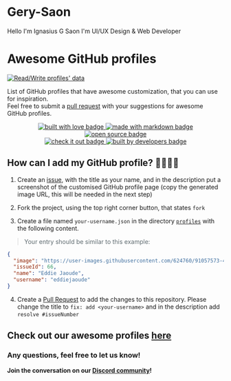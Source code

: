 # Gery-Saon
Hello I'm Ignasius G Saon
I'm UI/UX Design & Web Developer

# Awesome GitHub profiles

[![Read/Write profiles' data](https://github.com/EddieHubCommunity/awesome-github-profiles/actions/workflows/main.yml/badge.svg)](https://github.com/EddieHubCommunity/awesome-github-profiles/actions/workflows/main.yml)

List of GitHub profiles that have awesome customization, that you can use for inspiration.\
Feel free to submit a [pull request](https://github.com/EddieHubCommunity/awesome-github-profiles/pulls) with your suggestions for awesome GitHub profiles.

<p align="center">
  <a href="https://github.com/EddieHubCommunity" target="_blank" rel="noopener noreferrer">
    <img src="https://forthebadge.com/images/badges/built-with-love.svg" alt="built with love badge" />
 </a>
  <a href="https://github.com/EddieHubCommunity" target="_blank" rel="noopener noreferrer">
    <img src="https://forthebadge.com/images/badges/made-with-markdown.svg" alt="made with markdown badge" />
 </a>
  <a href="https://github.com/EddieHubCommunity" target="_blank" rel="noopener noreferrer">
    <img src="https://forthebadge.com/images/badges/open-source.svg" alt="open source badge" />
 </a>
 <br />
 <a href="https://eddiehubcommunity.github.io/awesome-github-profiles/" target="_blank" rel="noopener noreferrer">
    <img src="https://forthebadge.com/images/badges/check-it-out.svg" alt="check it out badge" />
 </a>
  <a href="https://github.com/EddieHubCommunity" target="_blank" rel="noopener noreferrer">
    <img src="https://forthebadge.com/images/badges/built-by-developers.svg" alt="built by developers badge" />
 </a>
</p>

## How can I add my GitHub profile? 🤷‍♀️🤷‍♂️

1. Create an [issue](https://github.com/EddieHubCommunity/awesome-github-profiles/issues), with the title as your name, and in the description put a screenshot of the customised GitHub profile page (copy the generated image URL, this will be needed in the next step)

2. Fork the project, using the top right corner button, that states `fork`

3. Create a file named `your-username.json` in the directory [`profiles`](https://github.com/EddieHubCommunity/awesome-github-profiles/tree/main/profiles) with the following content.

> <span style="color: #606c71">Your entry should be similar to this example:</span>
```json
{
  "image": "https://user-images.githubusercontent.com/624760/91057573-48531300-e61f-11ea-9e13-2d7384e42000.png",
  "issueId": 66,
  "name": "Eddie Jaoude",
  "username": "eddiejaoude"
}
```

4. Create a [Pull Request](https://github.com/EddieHubCommunity/awesome-github-profiles/pulls) to add the changes to this repository. Please change the title to `fix: add <your-username>` and in the description add `resolve #issueNumber`

## Check out our awesome profiles [here](https://eddiehubcommunity.github.io/awesome-github-profiles/profiles)

### Any questions, feel free to let us know!

**Join the conversation on our [Discord community](http://discord.eddiehub.org)!**
